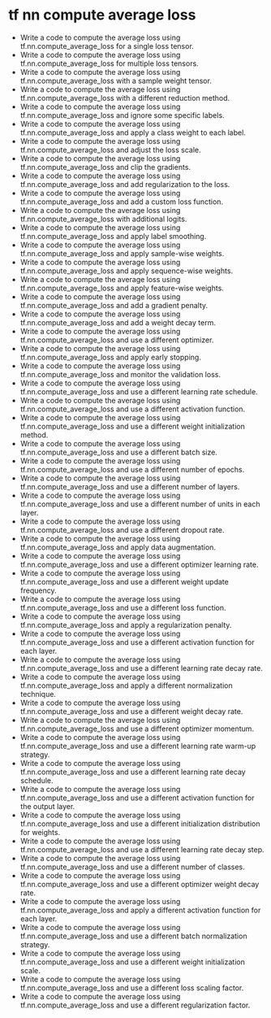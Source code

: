 # tf nn compute average loss

- Write a code to compute the average loss using tf.nn.compute_average_loss for a single loss tensor.
- Write a code to compute the average loss using tf.nn.compute_average_loss for multiple loss tensors.
- Write a code to compute the average loss using tf.nn.compute_average_loss with a sample weight tensor.
- Write a code to compute the average loss using tf.nn.compute_average_loss with a different reduction method.
- Write a code to compute the average loss using tf.nn.compute_average_loss and ignore some specific labels.
- Write a code to compute the average loss using tf.nn.compute_average_loss and apply a class weight to each label.
- Write a code to compute the average loss using tf.nn.compute_average_loss and adjust the loss scale.
- Write a code to compute the average loss using tf.nn.compute_average_loss and clip the gradients.
- Write a code to compute the average loss using tf.nn.compute_average_loss and add regularization to the loss.
- Write a code to compute the average loss using tf.nn.compute_average_loss and add a custom loss function.
- Write a code to compute the average loss using tf.nn.compute_average_loss with additional logits.
- Write a code to compute the average loss using tf.nn.compute_average_loss and apply label smoothing.
- Write a code to compute the average loss using tf.nn.compute_average_loss and apply sample-wise weights.
- Write a code to compute the average loss using tf.nn.compute_average_loss and apply sequence-wise weights.
- Write a code to compute the average loss using tf.nn.compute_average_loss and apply feature-wise weights.
- Write a code to compute the average loss using tf.nn.compute_average_loss and add a gradient penalty.
- Write a code to compute the average loss using tf.nn.compute_average_loss and add a weight decay term.
- Write a code to compute the average loss using tf.nn.compute_average_loss and use a different optimizer.
- Write a code to compute the average loss using tf.nn.compute_average_loss and apply early stopping.
- Write a code to compute the average loss using tf.nn.compute_average_loss and monitor the validation loss.
- Write a code to compute the average loss using tf.nn.compute_average_loss and use a different learning rate schedule.
- Write a code to compute the average loss using tf.nn.compute_average_loss and use a different activation function.
- Write a code to compute the average loss using tf.nn.compute_average_loss and use a different weight initialization method.
- Write a code to compute the average loss using tf.nn.compute_average_loss and use a different batch size.
- Write a code to compute the average loss using tf.nn.compute_average_loss and use a different number of epochs.
- Write a code to compute the average loss using tf.nn.compute_average_loss and use a different number of layers.
- Write a code to compute the average loss using tf.nn.compute_average_loss and use a different number of units in each layer.
- Write a code to compute the average loss using tf.nn.compute_average_loss and use a different dropout rate.
- Write a code to compute the average loss using tf.nn.compute_average_loss and apply data augmentation.
- Write a code to compute the average loss using tf.nn.compute_average_loss and use a different optimizer learning rate.
- Write a code to compute the average loss using tf.nn.compute_average_loss and use a different weight update frequency.
- Write a code to compute the average loss using tf.nn.compute_average_loss and use a different loss function.
- Write a code to compute the average loss using tf.nn.compute_average_loss and apply a regularization penalty.
- Write a code to compute the average loss using tf.nn.compute_average_loss and use a different activation function for each layer.
- Write a code to compute the average loss using tf.nn.compute_average_loss and use a different learning rate decay rate.
- Write a code to compute the average loss using tf.nn.compute_average_loss and apply a different normalization technique.
- Write a code to compute the average loss using tf.nn.compute_average_loss and use a different weight decay rate.
- Write a code to compute the average loss using tf.nn.compute_average_loss and use a different optimizer momentum.
- Write a code to compute the average loss using tf.nn.compute_average_loss and use a different learning rate warm-up strategy.
- Write a code to compute the average loss using tf.nn.compute_average_loss and use a different learning rate decay schedule.
- Write a code to compute the average loss using tf.nn.compute_average_loss and use a different activation function for the output layer.
- Write a code to compute the average loss using tf.nn.compute_average_loss and use a different initialization distribution for weights.
- Write a code to compute the average loss using tf.nn.compute_average_loss and use a different learning rate decay step.
- Write a code to compute the average loss using tf.nn.compute_average_loss and use a different number of classes.
- Write a code to compute the average loss using tf.nn.compute_average_loss and use a different optimizer weight decay rate.
- Write a code to compute the average loss using tf.nn.compute_average_loss and apply a different activation function for each layer.
- Write a code to compute the average loss using tf.nn.compute_average_loss and use a different batch normalization strategy.
- Write a code to compute the average loss using tf.nn.compute_average_loss and use a different weight initialization scale.
- Write a code to compute the average loss using tf.nn.compute_average_loss and use a different loss scaling factor.
- Write a code to compute the average loss using tf.nn.compute_average_loss and use a different regularization factor.